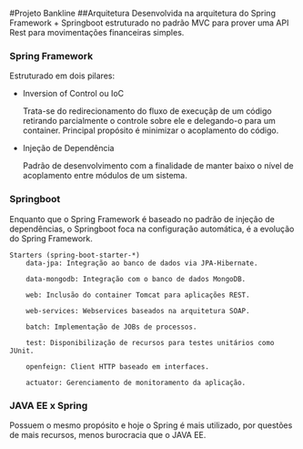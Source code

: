 #Projeto Bankline
##Arquitetura
Desenvolvida na arquitetura do Spring Framework + Springboot estruturado no padrão MVC para prover uma API Rest para movimentações financeiras simples.

### Spring Framework
Estruturado em dois pilares:
* Inversion of Control ou IoC

	Trata-se do redirecionamento do fluxo de execuçãp de um código retirando parcialmente o controle sobre ele e delegando-o para um container. Principal propósito é minimizar o acoplamento do código.

* Injeção de Dependência

	Padrão de desenvolvimento com a finalidade de manter baixo o nível de acoplamento entre módulos de um sistema.

### Springboot
Enquanto que o Spring Framework é baseado no padrão de injeção de dependências, o Springboot foca na configuração automática, é a evolução do Spring Framework.

	Starters (spring-boot-starter-*)
    	data-jpa: Integração ao banco de dados via JPA-Hibernate.
        
        data-mongodb: Integração com o banco de dados MongoDB.
        
        web: Inclusão do container Tomcat para aplicações REST.
        
        web-services: Webservices baseados na arquitetura SOAP.
        
        batch: Implementação de JOBs de processos.
        
        test: Disponibilização de recursos para testes unitários como JUnit.
        
        openfeign: Client HTTP baseado em interfaces.
        
        actuator: Gerenciamento de monitoramento da aplicação.
    	

    
### JAVA EE x Spring

Possuem o mesmo propósito e hoje o Spring é mais utilizado, por questões de mais recursos, menos burocracia que o JAVA EE.


    

